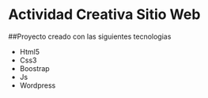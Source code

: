 # Actividad Creativa Sitio Web

##Proyecto creado con las siguientes tecnologias
- Html5
- Css3
- Boostrap
- Js
- Wordpress